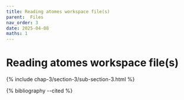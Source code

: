 ```yaml
---
title: Reading atomes workspace file(s)
parent:  Files
nav_order: 3
date: 2025-04-08
maths: 1
---
```


# Reading atomes workspace file(s)

{% include chap-3/section-3/sub-section-3.html %}

{% bibliography --cited %}

